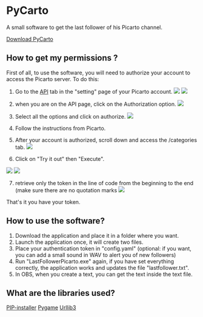 # PyCarto

A small software to get the last follower of his Picarto channel.

[Download PyCarto](https://github.com/TeivaScouarnec/PyCarto/releases)

## How to get my permissions ?

First of all, to use the software, you will need to authorize your account to access the Picarto server.
To do this:

1. Go to the [API](https://api.picarto.tv/) tab in the "setting" page of your Picarto account. 
![](https://i.imgur.com/NDnBv70.png) ![](https://i.imgur.com/kUNlHPx.png)

2. when you are on the API page, click on the Authorization option.
![](https://i.imgur.com/pqPdmTA.png)

3. Select all the options and click on authorize.
![](https://i.imgur.com/MpwYl9R.png)

4. Follow the instructions from Picarto.

5. After your account is authorized, scroll down and access the /categories tab.
![](https://i.imgur.com/97RrRX8.png)

6. Click on "Try it out" then "Execute".

![](https://i.imgur.com/6oUbjLS.png) ![](https://i.imgur.com/6TB8ZSU.png)

7. retrieve only the token in the line of code from the beginning to the end (make sure there are no quotation marks 
![](https://i.imgur.com/hbShzoE.png)

That's it you have your token.

## How to use the software?

1. Download the application and place it in a folder where you want.
2. Launch the application once, it will create two files.
3. Place your authentication token in "config.yaml" (optional: if you want, you can add a small sound in WAV to alert you of new followers)
4. Run "LastFollowerPicarto.exe" again, if you have set everything correctly, the application works and updates the file "lastfollower.txt".
5. In OBS, when you create a text, you can get the text inside the text file.

## What are the libraries used?
[PIP-installer](https://pypi.org/project/pip/)
[Pygame](https://pypi.org/project/pygame/)
[Urllib3](https://urllib3.readthedocs.io/en/stable/)
